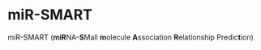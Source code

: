 # miR-SMART
miR-SMART (**miR**NA-**S**Mall **m**olecule **A**ssociation **R**elationship Predic**t**ion)
